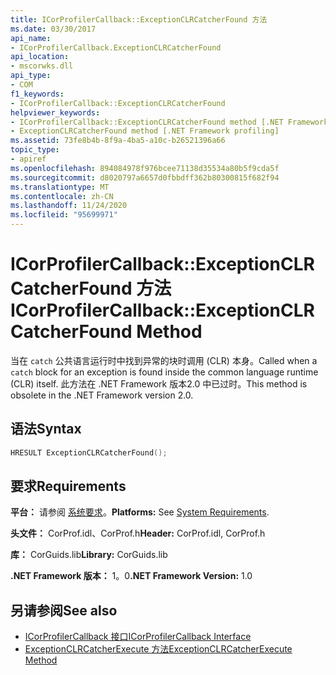 ```yaml
---
title: ICorProfilerCallback::ExceptionCLRCatcherFound 方法
ms.date: 03/30/2017
api_name:
- ICorProfilerCallback.ExceptionCLRCatcherFound
api_location:
- mscorwks.dll
api_type:
- COM
f1_keywords:
- ICorProfilerCallback::ExceptionCLRCatcherFound
helpviewer_keywords:
- ICorProfilerCallback::ExceptionCLRCatcherFound method [.NET Framework profiling]
- ExceptionCLRCatcherFound method [.NET Framework profiling]
ms.assetid: 73fe8b4b-8f9a-4ba5-a10c-b26521396a66
topic_type:
- apiref
ms.openlocfilehash: 894084978f976bcee71138d35534a80b5f9cda5f
ms.sourcegitcommit: d8020797a6657d0fbbdff362b80300815f682f94
ms.translationtype: MT
ms.contentlocale: zh-CN
ms.lasthandoff: 11/24/2020
ms.locfileid: "95699971"
---
```

# <a name="icorprofilercallbackexceptionclrcatcherfound-method"></a><span data-ttu-id="4a9bf-102">ICorProfilerCallback::ExceptionCLRCatcherFound 方法</span><span class="sxs-lookup"><span data-stu-id="4a9bf-102">ICorProfilerCallback::ExceptionCLRCatcherFound Method</span></span>

<span data-ttu-id="4a9bf-103">当在 `catch` 公共语言运行时中找到异常的块时调用 (CLR) 本身。</span><span class="sxs-lookup"><span data-stu-id="4a9bf-103">Called when a `catch` block for an exception is found inside the common language runtime (CLR) itself.</span></span> <span data-ttu-id="4a9bf-104">此方法在 .NET Framework 版本2.0 中已过时。</span><span class="sxs-lookup"><span data-stu-id="4a9bf-104">This method is obsolete in the .NET Framework version 2.0.</span></span>  
  
## <a name="syntax"></a><span data-ttu-id="4a9bf-105">语法</span><span class="sxs-lookup"><span data-stu-id="4a9bf-105">Syntax</span></span>  
  
```cpp  
HRESULT ExceptionCLRCatcherFound();  
```  
  
## <a name="requirements"></a><span data-ttu-id="4a9bf-106">要求</span><span class="sxs-lookup"><span data-stu-id="4a9bf-106">Requirements</span></span>  

 <span data-ttu-id="4a9bf-107">**平台：** 请参阅 [系统要求](../../get-started/system-requirements.md)。</span><span class="sxs-lookup"><span data-stu-id="4a9bf-107">**Platforms:** See [System Requirements](../../get-started/system-requirements.md).</span></span>  
  
 <span data-ttu-id="4a9bf-108">**头文件：** CorProf.idl、CorProf.h</span><span class="sxs-lookup"><span data-stu-id="4a9bf-108">**Header:** CorProf.idl, CorProf.h</span></span>  
  
 <span data-ttu-id="4a9bf-109">**库：** CorGuids.lib</span><span class="sxs-lookup"><span data-stu-id="4a9bf-109">**Library:** CorGuids.lib</span></span>  
  
 <span data-ttu-id="4a9bf-110">**.NET Framework 版本：** 1。0</span><span class="sxs-lookup"><span data-stu-id="4a9bf-110">**.NET Framework Version:** 1.0</span></span>  
  
## <a name="see-also"></a><span data-ttu-id="4a9bf-111">另请参阅</span><span class="sxs-lookup"><span data-stu-id="4a9bf-111">See also</span></span>

- [<span data-ttu-id="4a9bf-112">ICorProfilerCallback 接口</span><span class="sxs-lookup"><span data-stu-id="4a9bf-112">ICorProfilerCallback Interface</span></span>](icorprofilercallback-interface.md)
- [<span data-ttu-id="4a9bf-113">ExceptionCLRCatcherExecute 方法</span><span class="sxs-lookup"><span data-stu-id="4a9bf-113">ExceptionCLRCatcherExecute Method</span></span>](icorprofilercallback-exceptionclrcatcherexecute-method.md)
